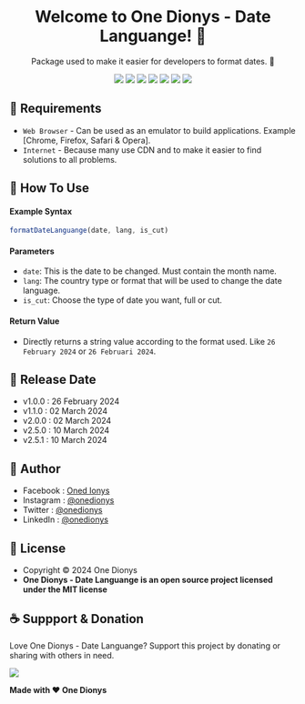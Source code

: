 <h1 align="center">Welcome to One Dionys - Date Languange! 👋 </h1>

<p align="center">Package used to make it easier for developers to format dates. 💖 </p>

<p align="center">
<img src="https://img.shields.io/github/contributors/onedionys/onedionys-date-languange?style=flat-square">
<img src="https://img.shields.io/github/issues/onedionys/onedionys-date-languange?style=flat-square">
<img src="https://img.shields.io/github/stars/onedionys/onedionys-date-languange?style=flat-square"> 
<img src="https://img.shields.io/github/forks/onedionys/onedionys-date-languange?style=flat-square">
<img src="https://img.shields.io/github/last-commit/onedionys/onedionys-date-languange.svg?style=flat-square">
<img src="https://img.shields.io/github/languages/code-size/onedionys/onedionys-date-languange?style=flat-square">
<img src="https://img.shields.io/github/license/onedionys/onedionys-date-languange?style=flat-square">
</p>

## 💾 Requirements

* `Web Browser` - Can be used as an emulator to build applications. Example [Chrome, Firefox, Safari & Opera].
* `Internet` - Because many use CDN and to make it easier to find solutions to all problems.

## 🎯 How To Use

#### Example Syntax

```javascript
formatDateLanguange(date, lang, is_cut)
```

#### Parameters

* `date`: This is the date to be changed. Must contain the month name.
* `lang`: The country type or format that will be used to change the date language.
* `is_cut`: Choose the type of date you want, full or cut.

#### Return Value

* Directly returns a string value according to the format used. Like `26 February 2024` or `26 Februari 2024`.

## 📆 Release Date

* v1.0.0 : 26 February 2024
* v1.1.0 : 02 March 2024
* v2.0.0 : 02 March 2024
* v2.5.0 : 10 March 2024
* v2.5.1 : 10 March 2024

## 🧑 Author

* Facebook : <a href="https://www.facebook.com/theonedionys"> Oned Ionys</a>
* Instagram : <a href="https://www.instagram.com/onedionys/"> @onedionys</a>
* Twitter : <a href="https://twitter.com/onedionys"> @onedionys</a>
* LinkedIn :  <a href="https://www.linkedin.com/in/onedionys/"> @onedionys</a>

## 📝 License

* Copyright © 2024 One Dionys
* **One Dionys - Date Languange is an open source project licensed under the MIT license**

## ☕️ Suppport & Donation

Love One Dionys - Date Languange? Support this project by donating or sharing with others in need.

<a href="https://www.buymeacoffee.com/onedionys"><img src="https://img.shields.io/badge/Buy_Me_A_Coffee-FFDD00?style=for-the-badge&logo=buy-me-a-coffee&logoColor=black"/> </a>

**Made with ❤️ One Dionys**
